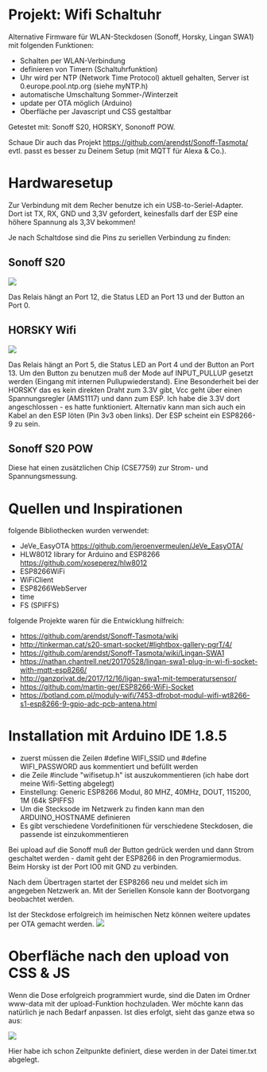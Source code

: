 # Projekt: Wifi Schaltuhr

Alternative Firmware für WLAN-Steckdosen (Sonoff, Horsky, Lingan SWA1) mit folgenden Funktionen:
* Schalten per WLAN-Verbindung
* definieren von Timern (Schaltuhrfunktion)
* Uhr wird per NTP (Network Time Protocol) aktuell gehalten, Server ist 0.europe.pool.ntp.org (siehe myNTP.h)
* automatische Umschaltung Sommer-/Winterzeit
* update per OTA möglich (Arduino)
* Oberfläche per Javascript und CSS gestaltbar

Getestet mit: Sonoff S20, HORSKY, Sononoff POW.

Schaue Dir auch das Projekt https://github.com/arendst/Sonoff-Tasmota/ evtl. passt es besser zu Deinem Setup (mit MQTT für Alexa & Co.).

# Hardwaresetup
Zur Verbindung mit dem Recher benutze ich ein USB-to-Seriel-Adapter. Dort ist TX, RX, GND und 3,3V gefordert, keinesfalls darf der ESP eine höhere Spannung als 3,3V bekommen!

Je nach Schaltdose sind die Pins zu seriellen Verbindung zu finden:

## Sonoff S20
![](https://raw.githubusercontent.com/polygontwist/ESP_sonoff_Schaltuhr/master/bilder/sonoff_platine.png)

Das Relais hängt an Port 12, die Status LED an Port 13 und der Button an Port 0.

## HORSKY Wifi
![](https://raw.githubusercontent.com/polygontwist/ESP_sonoff_Schaltuhr/master/bilder/platine_horsky_Lingan-SWA1.png)

Das Relais hängt an Port 5, die Status LED an Port 4 und der Button an Port 13. Um den Button zu benutzen muß der Mode auf INPUT_PULLUP gesetzt werden (Eingang mit internen Pullupwiederstand).
Eine Besonderheit bei der HORSKY das es kein direkten Draht zum 3.3V gibt, Vcc geht über einen Spannungsregler (AMS1117) und dann zum ESP. Ich habe die 3.3V dort angeschlossen - es hatte funktioniert. Alternativ kann man sich auch ein Kabel an den ESP löten (Pin 3v3 oben links).
Der ESP scheint ein ESP8266-9 zu sein.

## Sonoff S20 POW
Diese hat einen zusätzlichen Chip (CSE7759) zur Strom- und Spannungsmessung.


# Quellen und Inspirationen
folgende Bibliothecken wurden verwendet:
* JeVe_EasyOTA https://github.com/jeroenvermeulen/JeVe_EasyOTA/
* HLW8012 library for Arduino and ESP8266 https://github.com/xoseperez/hlw8012
* ESP8266WiFi
* WiFiClient
* ESP8266WebServer
* time
* FS (SPIFFS)

folgende Projekte waren für die Entwicklung hilfreich: 
* https://github.com/arendst/Sonoff-Tasmota/wiki
* http://tinkerman.cat/s20-smart-socket/#lightbox-gallery-pgrT/4/
* https://github.com/arendst/Sonoff-Tasmota/wiki/Lingan-SWA1
* https://nathan.chantrell.net/20170528/lingan-swa1-plug-in-wi-fi-socket-with-mqtt-esp8266/
* http://ganzprivat.de/2017/12/16/ligan-swa1-mit-temperatursensor/
* https://github.com/martin-ger/ESP8266-WiFi-Socket
* https://botland.com.pl/moduly-wifi/7453-dfrobot-modul-wifi-wt8266-s1-esp8266-9-gpio-adc-pcb-antena.html


# Installation mit Arduino IDE 1.8.5
* zuerst müssen die Zeilen #define WIFI_SSID und #define WIFI_PASSWORD aus kommentiert und befüllt werden
* die Zeile #include "wifisetup.h" ist auszukommentieren (ich habe dort meine Wifi-Setting abgelegt)
* Einstellung: Generic ESP8266 Modul, 80 MHZ, 40MHz, DOUT, 115200, 1M (64k SPIFFS)
* Um die Stecksode im Netzwerk zu finden kann man den ARDUINO_HOSTNAME definieren
* Es gibt verschiedene Vordefinitionen für verschiedene Steckdosen, die passende ist einzukommentieren

Bei upload auf die Sonoff muß der Button gedrück werden und dann Strom geschaltet werden - damit geht der ESP8266 in den Programiermodus.
Beim Horsky ist der Port IO0 mit GND zu verbinden.

Nach dem Übertragen startet der ESP8266 neu und meldet sich im angegeben Netzwerk an. Mit der Seriellen Konsole kann der Bootvorgang beobachtet werden.

Ist der Steckdose erfolgreich im heimischen Netz können weitere updates per OTA gemacht werden.
![](https://github.com/polygontwist/ESP_sonoff_Schaltuhr/blob/master/bilder/ota-port.png)

# Oberfläche nach den upload von CSS & JS
Wenn die Dose erfolgreich programmiert wurde, sind die Daten im Ordner www-data mit der upload-Funktion hochzuladen. Wer möchte kann das natürlich je nach Bedarf anpassen. Ist dies erfolgt, sieht das ganze etwa so aus:

![](https://github.com/polygontwist/ESP_sonoff_Schaltuhr/blob/master/bilder/screen01.png)

Hier habe ich schon Zeitpunkte definiert, diese werden in der Datei timer.txt abgelegt.



